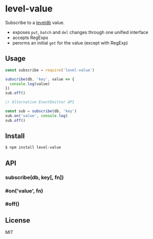 
# level-value

Subscribe to a [leveldb](http://leveldb.org/) value.

- exposes `put`, `batch` and `del` changes through one unified interface
- accepts RegExps
- perorms an initial `get` for the value (except with RegExp)

## Usage

```js
const subscribe = require('level-value')

subscribe(db, 'key', value => {
  console.log(value)  
})
sub.off()

// Alternative EventEmitter API

const sub = subscribe(db, 'key')
sub.on('value', console.log)
sub.off()
```

## Install

```bash
$ npm install level-value
```

## API

### subscribe(db, key[, fn])
### #on('value', fn)
### #off()

## License

MIT
